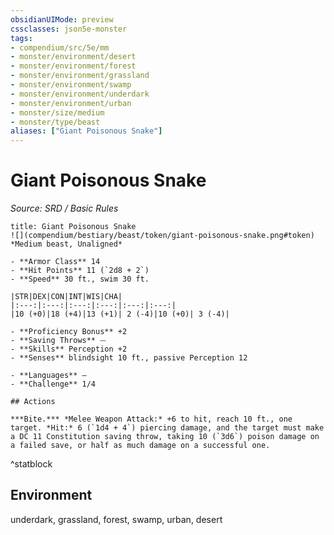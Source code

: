 ```yaml
---
obsidianUIMode: preview
cssclasses: json5e-monster
tags:
- compendium/src/5e/mm
- monster/environment/desert
- monster/environment/forest
- monster/environment/grassland
- monster/environment/swamp
- monster/environment/underdark
- monster/environment/urban
- monster/size/medium
- monster/type/beast
aliases: ["Giant Poisonous Snake"]
---
```

# Giant Poisonous Snake
*Source: SRD / Basic Rules*  

```ad-statblock
title: Giant Poisonous Snake
![](compendium/bestiary/beast/token/giant-poisonous-snake.png#token)
*Medium beast, Unaligned*

- **Armor Class** 14 
- **Hit Points** 11 (`2d8 + 2`)
- **Speed** 30 ft., swim 30 ft.

|STR|DEX|CON|INT|WIS|CHA|
|:---:|:---:|:---:|:---:|:---:|:---:|
|10 (+0)|18 (+4)|13 (+1)| 2 (-4)|10 (+0)| 3 (-4)|

- **Proficiency Bonus** +2
- **Saving Throws** ⏤
- **Skills** Perception +2
- **Senses** blindsight 10 ft., passive Perception 12

- **Languages** —
- **Challenge** 1/4

## Actions

***Bite.*** *Melee Weapon Attack:* +6 to hit, reach 10 ft., one target. *Hit:* 6 (`1d4 + 4`) piercing damage, and the target must make a DC 11 Constitution saving throw, taking 10 (`3d6`) poison damage on a failed save, or half as much damage on a successful one.
```
^statblock

## Environment

underdark, grassland, forest, swamp, urban, desert